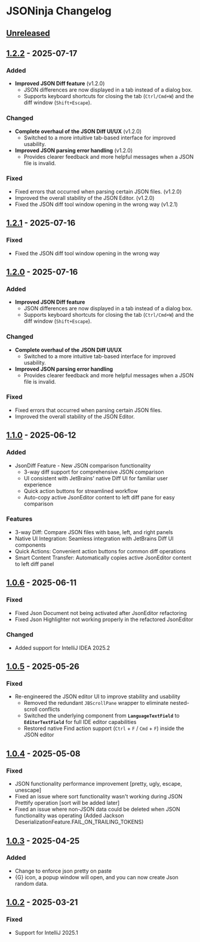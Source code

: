 <!-- Keep a Changelog guide -> https://keepachangelog.com -->

# JSONinja Changelog

## [Unreleased]

## [1.2.2] - 2025-07-17

### Added

- **Improved JSON Diff feature** (v1.2.0)
  - JSON differences are now displayed in a tab instead of a dialog box.
  - Supports keyboard shortcuts for closing the tab (`Ctrl/Cmd+W`) and the diff window (`Shift+Escape`).

### Changed

- **Complete overhaul of the JSON Diff UI/UX** (v1.2.0)
  - Switched to a more intuitive tab-based interface for improved usability.
- **Improved JSON parsing error handling** (v1.2.0)
  - Provides clearer feedback and more helpful messages when a JSON file is invalid.

### Fixed

- Fixed errors that occurred when parsing certain JSON files. (v1.2.0)
- Improved the overall stability of the JSON Editor. (v1.2.0)
- Fixed the JSON diff tool window opening in the wrong way (v1.2.1)

## [1.2.1] - 2025-07-16

### Fixed

- Fixed the JSON diff tool window opening in the wrong way

## [1.2.0] - 2025-07-16

### Added

- **Improved JSON Diff feature**
  - JSON differences are now displayed in a tab instead of a dialog box.
  - Supports keyboard shortcuts for closing the tab (`Ctrl/Cmd+W`) and the diff window (`Shift+Escape`).

### Changed

- **Complete overhaul of the JSON Diff UI/UX**
  - Switched to a more intuitive tab-based interface for improved usability.
- **Improved JSON parsing error handling**
  - Provides clearer feedback and more helpful messages when a JSON file is invalid.

### Fixed

- Fixed errors that occurred when parsing certain JSON files.
- Improved the overall stability of the JSON Editor.

## [1.1.0] - 2025-06-12

### Added

- JsonDiff Feature - New JSON comparison functionality 
  - 3-way diff support for comprehensive JSON comparison 
  - UI consistent with JetBrains' native Diff UI for familiar user experience 
  - Quick action buttons for streamlined workflow 
  - Auto-copy active JsonEditor content to left diff pane for easy comparison

### Features

- 3-way Diff: Compare JSON files with base, left, and right panels
- Native UI Integration: Seamless integration with JetBrains Diff UI components
- Quick Actions: Convenient action buttons for common diff operations
- Smart Content Transfer: Automatically copies active JsonEditor content to left diff panel

## [1.0.6] - 2025-06-11

### Fixed

- Fixed Json Document not being activated after JsonEditor refactoring
- Fixed Json Highlighter not working properly in the refactored JsonEditor

### Changed

- Added support for IntelliJ IDEA 2025.2

## [1.0.5] - 2025-05-26

### Fixed

- Re-engineered the JSON editor UI to improve stability and usability
    - Removed the redundant `JBScrollPane` wrapper to eliminate nested-scroll conflicts
    - Switched the underlying component from **`LanguageTextField`** to **`EditorTextField`** for full IDE editor
      capabilities
    - Restored native Find action support (`Ctrl` + `F` / `Cmd` + `F`) inside the JSON editor

## [1.0.4] - 2025-05-08

### Fixed

- JSON functionality performance improvement [pretty, ugly, escape, unescape]
- Fixed an issue where sort functionality wasn't working during JSON Prettify operation [sort will be added later]
- Fixed an issue where non-JSON data could be deleted when JSON functionality was operating (Added Jackson
  DeserializationFeature.FAIL_ON_TRAILING_TOKENS)

## [1.0.3] - 2025-04-25

### Added

- Change to enforce json pretty on paste
- {G} icon, a popup window will open, and you can now create Json random data.

## [1.0.2] - 2025-03-21

### Fixed

- Support for IntelliJ 2025.1

[Unreleased]: https://github.com/buYoung/intellij-jsoninja/compare/v1.2.2...HEAD
[1.2.2]: https://github.com/buYoung/intellij-jsoninja/compare/v1.2.1...v1.2.2
[1.2.1]: https://github.com/buYoung/intellij-jsoninja/compare/v1.2.0...v1.2.1
[1.2.0]: https://github.com/buYoung/intellij-jsoninja/compare/v1.1.0...v1.2.0
[1.1.0]: https://github.com/buYoung/intellij-jsoninja/compare/v1.0.6...v1.1.0
[1.0.6]: https://github.com/buYoung/intellij-jsoninja/compare/v1.0.5...v1.0.6
[1.0.5]: https://github.com/buYoung/intellij-jsoninja/compare/v1.0.4...v1.0.5
[1.0.4]: https://github.com/buYoung/intellij-jsoninja/compare/v1.0.3...v1.0.4
[1.0.3]: https://github.com/buYoung/intellij-jsoninja/compare/v1.0.2...v1.0.3
[1.0.2]: https://github.com/buYoung/intellij-jsoninja/commits/v1.0.2
